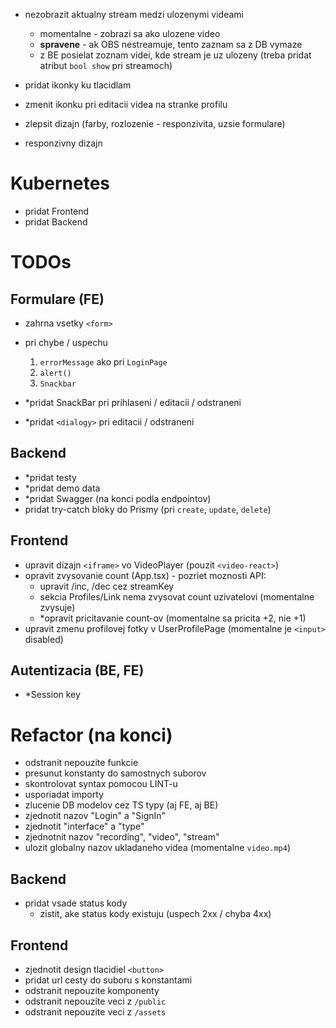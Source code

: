 -   nezobrazit aktualny stream medzi ulozenymi videami

    -   momentalne - zobrazi sa ako ulozene video
    -   **spravene** - ak OBS nestreamuje, tento zaznam sa z DB vymaze
    -   z BE posielat zoznam videi, kde stream je uz ulozeny (treba pridat atribut `bool show` pri streamoch)

-   pridat ikonky ku tlacidlam
-   zmenit ikonku pri editacii videa na stranke profilu
-   zlepsit dizajn (farby, rozlozenie - responzivita, uzsie formulare)
-   responzivny dizajn

# Kubernetes

-   pridat Frontend
-   pridat Backend

# TODOs

## Formulare (FE)

-   zahrna vsetky `<form>`
-   pri chybe / uspechu

    1. `errorMessage` ako pri `LoginPage`
    2. `alert()`
    3. `Snackbar`

-   \*pridat SnackBar pri prihlaseni / editacii / odstraneni
-   \*pridat `<dialogy>` pri editacii / odstraneni

## Backend

-   \*pridat testy
-   \*pridat demo data
-   \*pridat Swagger (na konci podla endpointov)
-   pridat try-catch bloky do Prismy (pri `create`, `update`, `delete`)

## Frontend

-   upravit dizajn `<iframe>` vo VideoPlayer (pouzit `<video-react>`)
-   opravit zvysovanie count (App.tsx) - pozriet moznosti API:
    -   upravit /inc, /dec cez streamKey
    -   sekcia Profiles/Link nema zvysovat count uzivatelovi (momentalne zvysuje)
    -   \*opravit pricitavanie count-ov (momentalne sa pricita +2, nie +1)
-   upravit zmenu profilovej fotky v UserProfilePage (momentalne je `<input>` disabled)

## Autentizacia (BE, FE)

-   \*Session key

# Refactor (na konci)

-   odstranit nepouzite funkcie
-   presunut konstanty do samostnych suborov
-   skontrolovat syntax pomocou LINT-u
-   usporiadat importy
-   zlucenie DB modelov cez TS typy (aj FE, aj BE)
-   zjednotit nazov "Login" a "SignIn"
-   zjednotit "interface" a "type"
-   zjednotnit nazov "recording", "video", "stream"
-   ulozit globalny nazov ukladaneho videa (momentalne `video.mp4`)

## Backend

-   pridat vsade status kody
    -   zistit, ake status kody existuju (uspech 2xx / chyba 4xx)

## Frontend

-   zjednotit design tlacidiel `<button>`
-   pridat url cesty do suboru s konstantami
-   odstranit nepouzite komponenty
-   odstranit nepouzite veci z `/public`
-   odstranit nepouzite veci z `/assets`

